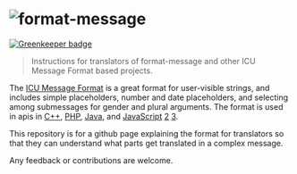 # ![format-message][logo]

[![Greenkeeper badge](https://badges.greenkeeper.io/format-message/icu-message-format-for-translators.svg)](https://greenkeeper.io/)

> Instructions for translators of format-message and other ICU Message Format based projects.

The [ICU Message Format][icu-message] is a great format for user-visible strings, and includes simple placeholders, number and date placeholders, and selecting among submessages for gender and plural arguments. The format is used in apis in [C++][icu-cpp], [PHP][icu-php], [Java][icu-java], and [JavaScript][format-message] [2][messageformat] [3][intl-messageformat].

This repository is for a github page explaining the format for translators so that they can understand what parts get translated in a complex message.

Any feedback or contributions are welcome.

[icu-message]: http://userguide.icu-project.org/formatparse/messages
[icu-cpp]: http://icu-project.org/apiref/icu4c/classicu_1_1MessageFormat.html
[icu-php]: http://php.net/manual/en/class.messageformatter.php
[icu-java]: http://icu-project.org/apiref/icu4j/
[format-message]: https://www.npmjs.com/package/format-message
[messageformat]: https://www.npmjs.com/package/messageformat
[intl-messageformat]: https://www.npmjs.com/package/intl-messageformat
[logo]: https://cdn.rawgit.com/format-message/format-message/2febdd8/logo.svg

